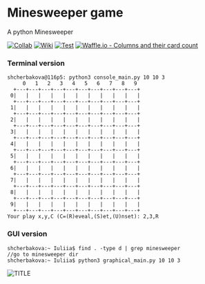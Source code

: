 # Minesweeper game 
A python Minesweeper

[![Collab](https://img.shields.io/badge/%E2%99%A5-collaborator-ff0068.svg)](https://github.com/MajorPetrov)
[![Wiki](https://img.shields.io/badge/wiki-minesweeper-c40050.svg)](https://en.wikipedia.org/wiki/Minesweeper_(video_game))
[![Test](https://img.shields.io/badge/test-code%20climate-890038.svg)](https://codeclimate.com/github/akinariobi/minesweeper)
[![Waffle.io - Columns and their card count](https://badge.waffle.io/akinariobi/minesweeper.svg?columns=all)](https://waffle.io/akinariobi/minesweeper)

### Terminal version

```
shcherbakova@116p5: python3 console_main.py 10 10 3
     0   1   2   3   4   5   6   7   8   9
  +---+---+---+---+---+---+---+---+---+---+
 0|   |   |   |   |   |   |   |   |   |   |
  +---+---+---+---+---+---+---+---+---+---+
 1|   |   |   |   |   |   |   |   |   |   |
  +---+---+---+---+---+---+---+---+---+---+
 2|   |   |   |   |   |   |   |   |   |   |
  +---+---+---+---+---+---+---+---+---+---+
 3|   |   |   |   |   |   |   |   |   |   |
  +---+---+---+---+---+---+---+---+---+---+
 4|   |   |   |   |   |   |   |   |   |   |
  +---+---+---+---+---+---+---+---+---+---+
 5|   |   |   |   |   |   |   |   |   |   |
  +---+---+---+---+---+---+---+---+---+---+
 6|   |   |   |   |   |   |   |   |   |   |
  +---+---+---+---+---+---+---+---+---+---+
 7|   |   |   |   |   |   |   |   |   |   |
  +---+---+---+---+---+---+---+---+---+---+
 8|   |   |   |   |   |   |   |   |   |   |
  +---+---+---+---+---+---+---+---+---+---+
 9|   |   |   |   |   |   |   |   |   |   |
  +---+---+---+---+---+---+---+---+---+---+
Your play x,y,C (C=(R)eveal,(S)et,(U)nset): 2,3,R
```

### GUI version

```
shcherbakova:~ Iuliia$ find . -type d | grep minesweeper
//go to minesweeper dir
shcherbakova:~ Iuliia$ python3 graphical_main.py 10 10 3
```
![TITLE](http://www.fil.univ-lille1.fr/~L2S3API/CoursTP/_images/minesweeper.png)

